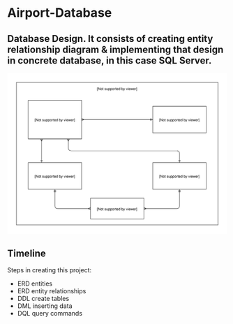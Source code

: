 # Airport-Database

## Database Design. It consists of creating entity relationship diagram & implementing that design in concrete database, in this case SQL Server.

![Image](EntityRelationshipDiagram.svg)

## Timeline

Steps in creating this project:

- ERD entities
- ERD entity relationships
- DDL create tables
- DML inserting data
- DQL query commands
